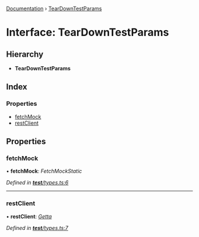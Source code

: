 [Documentation](../README.md) › [TearDownTestParams](teardowntestparams.md)

# Interface: TearDownTestParams

## Hierarchy

* **TearDownTestParams**

## Index

### Properties

* [fetchMock](teardowntestparams.md#fetchmock)
* [restClient](teardowntestparams.md#restclient)

## Properties

###  fetchMock

• **fetchMock**: *FetchMockStatic*

*Defined in [__test__/types.ts:6](https://github.com/dylanaubrey/getta/blob/add5025/src/__test__/types.ts#L6)*

___

###  restClient

• **restClient**: *[Getta](../classes/getta.md)*

*Defined in [__test__/types.ts:7](https://github.com/dylanaubrey/getta/blob/add5025/src/__test__/types.ts#L7)*
